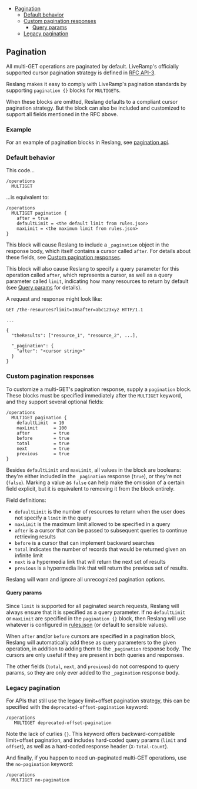 <!-- START doctoc generated TOC please keep comment here to allow auto update -->
<!-- DON'T EDIT THIS SECTION, INSTEAD RE-RUN doctoc TO UPDATE -->

-   [Pagination](#pagination)
    -   [Default behavior](#default-behavior)
    -   [Custom pagination responses](#custom-pagination-responses)
        -   [Query params](#query-params)
    -   [Legacy pagination](#legacy-pagination)

<!-- END doctoc generated TOC please keep comment here to allow auto update -->

## Pagination

All multi-GET operations are paginated by default. LiveRamp's officially supported cursor pagination strategy is defined in [RFC API-3](https://liveramp.atlassian.net/wiki/spaces/CI/pages/1014498273/RFC+API-3+LiveRamp+API+Standards).

Reslang makes it easy to comply with LiveRamp's pagination standards by supporting `pagination {}` blocks for `MULTIGET`s.

When these blocks are omitted, Reslang defaults to a compliant cursor pagination strategy. But the block can also be included and customized to support all fields mentioned in the RFC above.

### Example

For an example of pagination blocks in Reslang, see [pagination api](models/pagination/api.reslang).

### Default behavior

This code...

```
/operations
  MULTIGET
```

...is equivalent to:

```
/operations
  MULTIGET pagination {
    after = true
    defaultLimit = <the default limit from rules.json>
    maxLimit = <the maximum limit from rules.json>
}
```

This block will cause Reslang to include a `_pagination` object in the response body, which itself contains a cursor called `after`. For details about these fields, see [Custom pagination responses](#custom-pagination-responses).

This block will also cause Reslang to specify a query parameter for this operation called `after`, which represents a cursor, as well as a query parameter called `limit`, indicating how many resources to return by default (see [Query params](#query-params) for details).

A request and response might look like:

```
GET /the-resources?limit=10&after=abc123xyz HTTP/1.1

...

{
  "theResults": ["resource_1", "resource_2", ...],

  "_pagination": {
    "after": "<cursor string>"
  }
}
```

### Custom pagination responses

To customize a multi-GET's pagination response, supply a `pagination` block. These blocks must be specified immediately after the `MULTIGET` keyword, and they support several optional fields:

```
/operations
  MULTIGET pagination {
    defaultLimit  = 10
    maxLimit      = 100
    after         = true
    before        = true
    total         = true
    next          = true
    previous      = true
}
```

Besides `defaultLimit` and `maxLimit`, all values in the block are booleans: they're either included in the `_pagination` response (`true`), or they're not (`false`). Marking a value as `false` can help make the omission of a certain field explicit, but it is equivalent to removing it from the block entirely.

Field definitions:

-   `defaultLimit` is the number of resources to return when the user does not specify a `limit` in the query
-   `maxLimit` is the maximum limit allowed to be specified in a query
-   `after` is a cursor that can be passed to subsequent queries to continue retrieving results
-   `before` is a cursor that can implement backward searches
-   `total` indicates the number of records that would be returned given an infinite limit
-   `next` is a hypermedia link that will return the next set of results
-   `previous` is a hypermedia link that will return the previous set of results.

Reslang will warn and ignore all unrecognized pagination options.

#### Query params

Since `limit` is supported for all paginated search requests, Reslang will always ensure that it is specified as a query parameter. If no `defaultLimit` or `maxLimit` are specified in the `pagination {}` block, then Reslang will use whatever is configured in [rules.json](src/library/rules.json) (or default to sensible values).

When `after` and/or `before` cursors are specified in a pagination block, Reslang will automatically add these as query parameters to the given operation, in addition to adding them to the `_pagination` response body. The cursors are only useful if they are present in both queries and responses.

The other fields (`total`, `next`, and `previous`) do not correspond to query params, so they are only ever added to the `_pagination` response body.

### Legacy pagination

For APIs that still use the legacy limit+offset pagination strategy, this can be specified with the `deprecated-offset-pagination` keyword:

```
/operations
   MULTIGET deprecated-offset-pagination
```

Note the lack of curlies `{}`. This keyword offers backward-compatible limit+offset pagination, and includes hard-coded query params (`limit` and `offset`), as well as a hard-coded response header (`X-Total-Count`).

And finally, if you happen to need un-paginated multi-GET operations, use the `no-pagination` keyword:

```
/operations
  MULTIGET no-pagination
```
